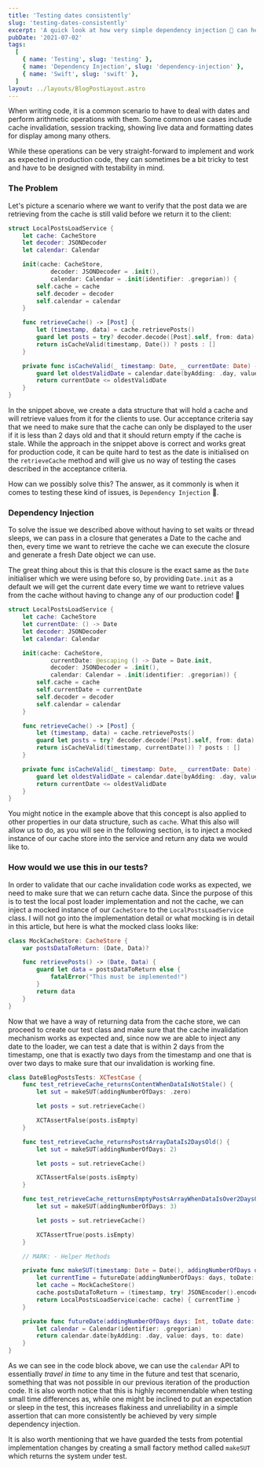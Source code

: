 ```yaml
---
title: 'Testing dates consistently'
slug: 'testing-dates-consistently'
excerpt: 'A quick look at how very simple dependency injection 💉 can help testing date differences using cache invalidation as an example.'
pubDate: '2021-07-02'
tags:
  [
    { name: 'Testing', slug: 'testing' },
    { name: 'Dependency Injection', slug: 'dependency-injection' },
    { name: 'Swift', slug: 'swift' },
  ]
layout: ../layouts/BlogPostLayout.astro
---
```


When writing code, it is a common scenario to have to deal with dates and perform arithmetic operations with them. Some common use cases include cache invalidation, session tracking, showing live data and formatting dates for display among many others.

While these operations can be very straight-forward to implement and work as expected in production code, they can sometimes be a bit tricky to test and have to be designed with testability in mind.

### The Problem

Let's picture a scenario where we want to verify that the post data we are retrieving from the cache is still valid before we return it to the client:

```swift:LocalPostsLoadService.swift
struct LocalPostsLoadService {
    let cache: CacheStore
    let decoder: JSONDecoder
    let calendar: Calendar

    init(cache: CacheStore,
            decoder: JSONDecoder = .init(),
            calendar: Calendar = .init(identifier: .gregorian)) {
        self.cache = cache
        self.decoder = decoder
        self.calendar = calendar
    }

    func retrieveCache() -> [Post] {
        let (timestamp, data) = cache.retrievePosts()
        guard let posts = try? decoder.decode([Post].self, from: data) else { return [] }
        return isCacheValid(timestamp, Date()) ? posts : []
    }

    private func isCacheValid(_ timestamp: Date, _ currentDate: Date) -> Bool {
        guard let oldestValidDate = calendar.date(byAdding: .day, value: 2, to: timestamp) else { return false }
        return currentDate <= oldestValidDate
    }
}
```

In the snippet above, we create a data structure that will hold a cache and will retrieve values from it for the clients to use. Our acceptance criteria say that we need to make sure that the cache can only be displayed to the user if it is less than 2 days old and that it should return empty if the cache is stale. While the approach in the snippet above is correct and works great for production code, it can be quite hard to test as the date is initialised on the `retrieveCache` method and will give us no way of testing the cases described in the acceptance criteria.

How can we possibly solve this? The answer, as it commonly is when it comes to testing these kind of issues, is `Dependency Injection` 💉.

### Dependency Injection

To solve the issue we described above without having to set waits or thread sleeps, we can pass in a closure that generates a Date to the cache and then, every time we want to retrieve the cache we can execute the closure and generate a fresh Date object we can use.

The great thing about this is that this closure is the exact same as the `Date` initialiser which we were using before so, by providing `Date.init` as a default we will get the current date every time we want to retrieve values from the cache without having to change any of our production code! 🎉

```swift:LocalPostsLoadService.swift
struct LocalPostsLoadService {
    let cache: CacheStore
    let currentDate: () -> Date
    let decoder: JSONDecoder
    let calendar: Calendar

    init(cache: CacheStore,
            currentDate: @escaping () -> Date = Date.init,
            decoder: JSONDecoder = .init(),
            calendar: Calendar = .init(identifier: .gregorian)) {
        self.cache = cache
        self.currentDate = currentDate
        self.decoder = decoder
        self.calendar = calendar
    }

    func retrieveCache() -> [Post] {
        let (timestamp, data) = cache.retrievePosts()
        guard let posts = try? decoder.decode([Post].self, from: data) else { return [] }
        return isCacheValid(timestamp, currentDate()) ? posts : []
    }

    private func isCacheValid(_ timestamp: Date, _ currentDate: Date) -> Bool {
        guard let oldestValidDate = calendar.date(byAdding: .day, value: 2, to: timestamp) else { return false }
        return currentDate <= oldestValidDate
    }
}
```

You might notice in the example above that this concept is also applied to other properties in our data structure, such as `cache`. What this also will allow us to do, as you will see in the following section, is to inject a mocked instance of our cache store into the service and return any data we would like to.

### How would we use this in our tests?

In order to validate that our cache invalidation code works as expected, we need to make sure that we can return cache data. Since the purpose of this is to test the local post loader implementation and not the cache, we can inject a mocked instance of our `CacheStore` to the `LocalPostsLoadService` class. I will not go into the implementation detail or what mocking is in detail in this article, but here is what the mocked class looks like:

```swift:MockCacheStore.swift
class MockCacheStore: CacheStore {
    var postsDataToReturn: (Date, Data)?

    func retrievePosts() -> (Date, Data) {
        guard let data = postsDataToReturn else {
            fatalError("This must be implemented!")
        }
        return data
    }
}
```

Now that we have a way of returning data from the cache store, we can proceed to create our test class and make sure that the cache invalidation mechanism works as expected and, since now we are able to inject any date to the loader, we can test a date that is within 2 days from the timestamp, one that is exactly two days from the timestamp and one that is over two days to make sure that our invalidation is working fine.

```swift:DateBlogPostsTests.swift
class DateBlogPostsTests: XCTestCase {
    func test_retrieveCache_returnsContentWhenDataIsNotStale() {
        let sut = makeSUT(addingNumberOfDays: .zero)

        let posts = sut.retrieveCache()

        XCTAssertFalse(posts.isEmpty)
    }

    func test_retrieveCache_returnsPostsArrayDataIs2DaysOld() {
        let sut = makeSUT(addingNumberOfDays: 2)

        let posts = sut.retrieveCache()

        XCTAssertFalse(posts.isEmpty)
    }

    func test_retrieveCache_retturnsEmptyPostsArrayWhenDataIsOver2DaysOld() {
        let sut = makeSUT(addingNumberOfDays: 3)

        let posts = sut.retrieveCache()

        XCTAssertTrue(posts.isEmpty)
    }

    // MARK: - Helper Methods

    private func makeSUT(timestamp: Date = Date(), addingNumberOfDays days: Int, posts: [Post] = [Post()]) -> LocalPostsLoadService {
        let currentTime = futureDate(addingNumberOfDays: days, toDate: timestamp)!
        let cache = MockCacheStore()
        cache.postsDataToReturn = (timestamp, try! JSONEncoder().encode(posts))
        return LocalPostsLoadService(cache: cache) { currentTime }
    }

    private func futureDate(addingNumberOfDays days: Int, toDate date: Date) -> Date? {
        let calendar = Calendar(identifier: .gregorian)
        return calendar.date(byAdding: .day, value: days, to: date)
    }
}
```

As we can see in the code block above, we can use the `calendar` API to essentially _travel in time_ to any time in the future and test that scenario, something that was not possible in our previous iteration of the production code. It is also worth notice that this is highly recommendable when testing small time differences as, while one might be inclined to put an expectation or sleep in the test, this increases flakiness and unreliability in a simple assertion that can more consistently be achieved by very simple dependency injection.

It is also worth mentioning that we have guarded the tests from potential implementation changes by creating a small factory method called `makeSUT` which returns the system under test.
